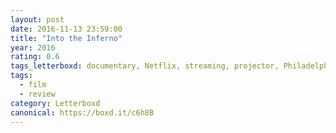 ```yaml
---
layout: post 
date: 2016-11-13 23:59:00
title: "Into the Inferno"
year: 2016
rating: 0.6
tags_letterboxd: documentary, Netflix, streaming, projector, Philadelphia, Leah
tags:
  - film
  - review
category: Letterboxd
canonical: https://boxd.it/c6h8B
---
```

